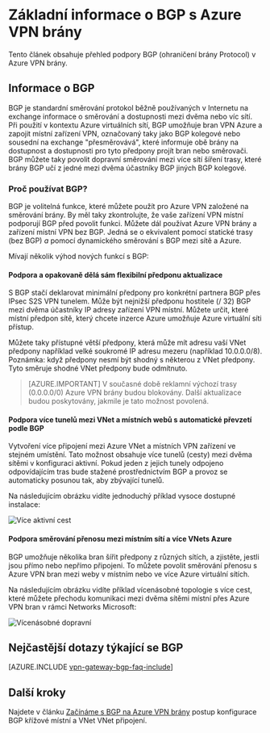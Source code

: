 <properties
   pageTitle="Základní informace o BGP s Azure VPN bran | Microsoft Azure"
   description="Tento článek obsahuje přehled BGP s Azure VPN brány."
   services="vpn-gateway"
   documentationCenter="na"
   authors="yushwang"
   manager="rossort"
   editor=""
   tags=""/>

<tags
   ms.service="vpn-gateway"
   ms.devlang="na"
   ms.topic="article"
   ms.tgt_pltfrm="na"
   ms.workload="infrastructure-services"
   ms.date="06/16/2016"
   ms.author="yushwang"/>

# <a name="overview-of-bgp-with-azure-vpn-gateways"></a>Základní informace o BGP s Azure VPN brány

Tento článek obsahuje přehled podpory BGP (ohraničení brány Protocol) v Azure VPN brány.

## <a name="about-bgp"></a>Informace o BGP

BGP je standardní směrování protokol běžně používaných v Internetu na exchange informace o směrování a dostupnosti mezi dvěma nebo víc sítí. Při použití v kontextu Azure virtuálních sítí, BGP umožňuje bran VPN Azure a zapojit místní zařízení VPN, označovaný taky jako BGP kolegové nebo sousední na exchange "přesměrovává", které informuje obě brány na dostupnost a dostupnosti pro tyto předpony projít bran nebo směrovači. BGP můžete taky povolit dopravní směrování mezi více sítí šíření trasy, které brány BGP učí z jedné mezi dvěma účastníky BGP jiných BGP kolegové.
 
### <a name="why-use-bgp"></a>Proč používat BGP?

BGP je volitelná funkce, které můžete použít pro Azure VPN založené na směrování brány. By měl taky zkontrolujte, že vaše zařízení VPN místní podporují BGP před povolit funkci. Můžete dál používat Azure VPN brány a zařízení místní VPN bez BGP. Jedná se o ekvivalent pomocí statické trasy (bez BGP) *a* pomocí dynamického směrování s BGP mezi sítě a Azure.

Mívají několik výhod nových funkcí s BGP:

#### <a name="support-automatic-and-flexible-prefix-updates"></a>Podpora a opakovaně dělá sám flexibilní předponu aktualizace

S BGP stačí deklarovat minimální předpony pro konkrétní partnera BGP přes IPsec S2S VPN tunelem. Může být nejnižší předponu hostitele (/ 32) BGP mezi dvěma účastníky IP adresy zařízení VPN místní. Můžete určit, které místní předpon sítě, který chcete inzerce Azure umožňuje Azure virtuální síti přístup.
    
Můžete taky přístupné větší předpony, která může mít adresu vaší VNet předpony například velké soukromé IP adresu mezeru (například 10.0.0.0/8). Poznámka: když předpony nesmí být shodný s některou z VNet předpony. Tyto směruje shodné VNet předpony bude odmítnuto.

>[AZURE.IMPORTANT] V současné době reklamní výchozí trasy (0.0.0.0/0) Azure VPN brány budou blokovány. Další aktualizace budou poskytovány, jakmile je tato možnost povolená.

#### <a name="support-multiple-tunnels-between-a-vnet-and-an-on-premises-site-with-automatic-failover-based-on-bgp"></a>Podpora více tunelů mezi VNet a místních webů s automatické převzetí podle BGP

Vytvoření více připojení mezi Azure VNet a místních VPN zařízení ve stejném umístění. Tato možnost obsahuje více tunelů (cesty) mezi dvěma sítěmi v konfiguraci aktivní. Pokud jeden z jejich tunely odpojeno odpovídajícím tras bude stažené prostřednictvím BGP a provoz se automaticky posunou tak, aby zbývající tunelů.
    
Na následujícím obrázku vidíte jednoduchý příklad vysoce dostupné instalace:
    
![Více aktivní cest](./media/vpn-gateway-bgp-overview/multiple-active-tunnels.png)

#### <a name="support-transit-routing-between-your-on-premises-networks-and-multiple-azure-vnets"></a>Podpora směrování přenosu mezi místním sítí a více VNets Azure

BGP umožňuje několika bran šířit předpony z různých sítích, a zjistěte, jestli jsou přímo nebo nepřímo připojeni. To můžete povolit směrování přenosu s Azure VPN bran mezi weby v místním nebo ve více Azure virtuální sítích.
    
Na následujícím obrázku vidíte příklad vícenásobné topologie s více cest, které můžete přechodu komunikaci mezi dvěma sítěmi místní přes Azure VPN bran v rámci Networks Microsoft:

![Vícenásobné dopravní](./media/vpn-gateway-bgp-overview/full-mesh-transit.png)

## <a name="bgp-faqs"></a>Nejčastější dotazy týkající se BGP


[AZURE.INCLUDE [vpn-gateway-bgp-faq-include](../../includes/vpn-gateway-bpg-faq-include.md)] 




## <a name="next-steps"></a>Další kroky

Najdete v článku [Začínáme s BGP na Azure VPN brány](./vpn-gateway-bgp-resource-manager-ps.md) postup konfigurace BGP křížové místní a VNet VNet připojení.

